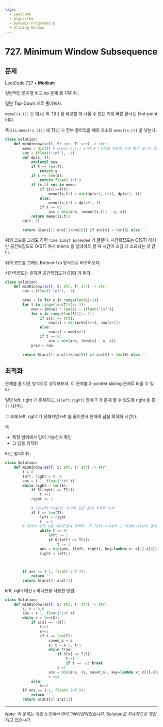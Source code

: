 ```yaml
---
tags:
  - LeetCode
  - Algorithm
  - Dynamic-Programming
  - Sliding-Window
---
```


# 727. Minimum Window Subsequence

## 문제

[LeetCode 727](https://leetcode.com/problems/minimum-window-subsequence/) • **Medium**

일반적인 문자열 비교 dp 문제 중 1개이다.

일단 Top-Down 으로 풀어보자.

`memo[(s,t)]` 는 S[s:] 와 T[t:] 을 비교할 때 나올 수 있는 가장 빠른 끝나는 End-point 이다.

즉 `S[s:memo[(s,t)]]` 에 T[t:] 가 전부 들어있을 때의 최소의 `memo[(s,t)]` 을 넣는다.

```python
class Solution:
    def minWindow(self, S: str, T: str) -> str:
        memo = dict() # memo[(s,t)] s시작과 t시작을 햇을때 가장 빨리 끝나는 점
        ans = (float('inf'), -1)
        def dp(s, t):
            nonlocal ans
            if t == len(T):
                return s
            if s == len(S):
                return float('inf')
            if (s,t) not in memo:
                if S[s]==T[t]:
                    memo[(s,t)] = min(dp(s+1, t+1), dp(s+1, t))
                else:
                    memo[(s,t)] = dp(s+1, t)
                if t == 0:
                    ans = min(ans, (memo[(s,t)] - s, s))
            return memo[(s,t)]
        dp(0, 0)
        
        return S[ans[1]:ans[1]+ans[0]] if ans[0] < len(S) else ''
```

위의 코드를 그래도 하면 `Time Limit Exceeded` 가 걸린다. 시간복잡도는 O(ST) 이지만 공간복잡도도 O(ST) 여서 memo 을 업데이트 할 때 시간이 조금 더 소요되는 것 같다.

위의 코드를 그래도 Bottom-Up 방식으로 바꾸어보다.

시간복잡도는 같지만 공간복잡도가 O(S) 가 된다.

```python
class Solution:
    def minWindow(self, S: str, T: str) -> str:
        ans = (float('inf'), -1)
        
        prev = [s for s in range(len(S)+1)]
        for t in range(len(T))[::-1]:
            now = [None] * len(S) + [float('inf')]
            for s in range(len(S))[::-1]:
                if S[s] == T[t]:
                    now[s] = min(prev[s+1], now[s+1])
                else:
                    now[s] = now[s+1]
                if t == 0:
                    ans = min(ans, (now[s] - s, s))
            prev = now
        
        return S[ans[1]:ans[1]+ans[0]] if ans[0] < len(S) else ''
```

## 최적화

문제를 좀 다른 방식으로 생각해보자. 이 문제를 2-pointer sliding 문제로 바꿀 수 있다.

일단 left, right 가 존재하고, `S[left:right]` 안에 T 가 존재 할 수 있도록 right 을 증가 시킨다.

그 후에 left, right 가 정해지면 left 을 줄이면서 현재의 답을 최적화 시킨다.

즉

- 특정 범위에서 답이 가능한지 확인
- 그 답을 최적화

라는 방식이다.

```python
class Solution:
    def minWindow(self, S: str, T: str) -> str:
        t = 0
        left, right = 0, 0
        ans = (-1, float('inf'))
        while right < len(S):
            if S[right] == T[t]:
                t +=1
            right += 1
            
            # S[left:right] 사이에 정답 존재 최적화 시작
            if t == len(T):
                left = right
                t -= 1
        # 뒤에서 부터 t을 세어주면서 최적화. 즉 left->right / right->left 방식의 최적화다.
                while t >= 0:
                    left -= 1
                    if S[left] == T[t]:
                        t -= 1
                ans = min(ans, (left, right), key=lambda x: x[1]-x[0])
                right = left+1
        
        
        
        if ans == (-1, float('inf')):
            return ''
        return S[ans[0]:ans[1]]
```

left, right 대신 s 하나만을 사용한 방법.

```python
class Solution:
    def minWindow(self, S: str, T: str) -> str:
        s, t = 0,0
        ans = (-1, float('inf'))
        while s < len(S):
            if S[s] == T[t]:
                t+=1
                s+=1
                if t == len(T):
                    saved_s = s
                    s, t = s-1, t-1
                    while True:
                        if S[s] == T[t]:
                            t-=1
                            if t == -1: break
                        s-=1
                    ans = min(ans, (s, saved_s), key=lambda x: x[1]-x[0])
                    s +=1
            else:
                s+=1
        if ans == (-1, float('inf')):
            return ''
        return S[ans[0]:ans[1]]
```

---

*Note: 이 문제는 개인 노트에서 마이그레이션되었습니다. Solution은 지속적으로 개선되고 있습니다.*

